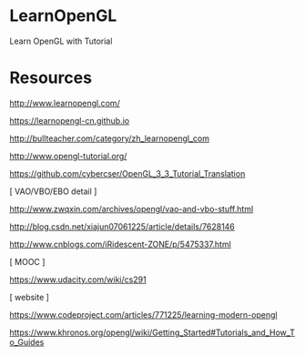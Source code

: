 # LearnOpenGL

Learn OpenGL with Tutorial

# Resources

http://www.learnopengl.com/

https://learnopengl-cn.github.io

http://bullteacher.com/category/zh_learnopengl_com

http://www.opengl-tutorial.org/

https://github.com/cybercser/OpenGL_3_3_Tutorial_Translation

[ VAO/VBO/EBO detail ]

http://www.zwqxin.com/archives/opengl/vao-and-vbo-stuff.html

http://blog.csdn.net/xiajun07061225/article/details/7628146

http://www.cnblogs.com/iRidescent-ZONE/p/5475337.html

[ MOOC ]

https://www.udacity.com/wiki/cs291

[ website ]

https://www.codeproject.com/articles/771225/learning-modern-opengl

https://www.khronos.org/opengl/wiki/Getting_Started#Tutorials_and_How_To_Guides
